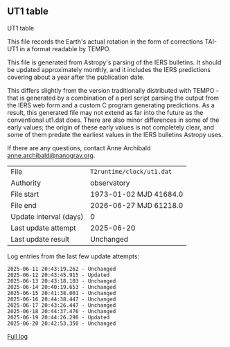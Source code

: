 
## UT1 table

UT1 table

This file records the Earth's actual rotation in the form of
corrections TAI-UT1 in a format readable by TEMPO.

This file is generated from Astropy's parsing of the IERS
bulletins. It should be updated approximately monthly, and it
includes the IERS predictions covering about a year after the
publication date.

This differs slightly from the version traditionally distributed
with TEMPO - that is generated by a combination of a perl script
parsing the output from the IERS web form and a custom C program
generating predictions. As a result, this generated file may not
extend as far into the future as the conventional ut1.dat does.
There are also minor differences in some of the early values; the
origin of these early values is not completely clear, and some of
them predate the earliest values in the IERS bulletins Astropy uses.

If there are any questions, contact Anne Archibald
<anne.archibald@nanograv.org>.

|     |     |
|:--- |:--- |
| File | `T2runtime/clock/ut1.dat` |
| Authority | observatory |
| File start | 1973-01-02 MJD 41684.0 |
| File end | 2026-06-27 MJD 61218.0 |
| Update interval (days) | 0 |
| Last update attempt | 2025-06-20 |
| Last update result | Unchanged |

Log entries from the last few update attempts:
```
2025-06-11 20:43:19.262 - Unchanged
2025-06-12 20:43:45.915 - Updated
2025-06-13 20:43:18.103 - Unchanged
2025-06-14 20:40:19.653 - Unchanged
2025-06-15 20:41:38.001 - Unchanged
2025-06-16 20:44:38.447 - Unchanged
2025-06-17 20:43:26.447 - Unchanged
2025-06-18 20:44:37.476 - Unchanged
2025-06-19 20:44:26.290 - Updated
2025-06-20 20:42:53.350 - Unchanged
```
[Full log](https://raw.githubusercontent.com/ipta/pulsar-clock-corrections/main/log/T2runtime/clock/ut1.dat.log)
